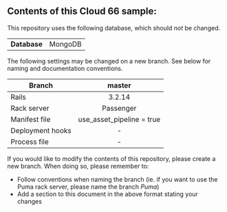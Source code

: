 ## Contents of this Cloud 66 sample:

This repository uses the following database, which should <i>not</i> be changed.
<table>
  <tr>
    <td><b>Database</b></td>
    <td>MongoDB</td>
  </tr>
</table>

The following settings may be changed on a new branch. See below for naming and documentation conventions.

| Branch           | master                     |
| ---------------- |:--------------------------:|
| Rails            | 3.2.14                     |
| Rack server      | Passenger                  |
| Manifest file    | use_asset_pipeline = true  |
| Deployment hooks | -                          |
| Process file     | -                          |

If you would like to modify the contents of this repository, please create a new branch. When doing so, please remember to:
* Follow conventions when naming the branch (ie. if you want to use the Puma rack server, please name the branch _Puma_)
* Add a section to this document in the above format stating your changes
